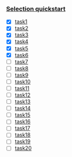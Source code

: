 ### [Selection quickstart](https://coderun.yandex.ru/selections/quickstart)

- [X] [task1](https://coderun.yandex.ru/problem/season-tasks)
- [X] [task2](https://coderun.yandex.ru/problem/triangle)
- [X] [task3](https://coderun.yandex.ru/problem/more-your-neighbors)
- [X] [task4](https://coderun.yandex.ru/problem/calculate-tags)
- [X] [task5](https://coderun.yandex.ru/problem/quadratic-equation)
- [X] [task6](https://coderun.yandex.ru/problem/open-calculator)
- [ ] [task7]()
- [ ] [task8]()
- [ ] [task9]()
- [ ] [task10]()
- [ ] [task11]()
- [ ] [task12]()
- [ ] [task13]()
- [ ] [task14]()
- [ ] [task15]()
- [ ] [task16]()
- [ ] [task17]()
- [ ] [task18]()
- [ ] [task19]()
- [ ] [task20]()

